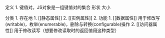 定义
	1. 键值对。JS对象是一组键值对的集合
形状
大小

分类
	1. 存在地
		1. [[静态属性]] 
		2. [[实例属性]] 
	2. 功能
		1. [[数据属性]] 用于修改写(writable)，枚举(enumerable)，删除与转换(configurable)操作
		2. [[访问器属性]] 用于修改读写（想要修改读取时的返回值用这种类型）



